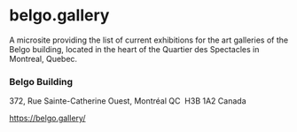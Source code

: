 # belgo.gallery

A microsite providing the list of current exhibitions for the art galleries of the Belgo building, located in the heart of the Quartier des Spectacles in Montreal, Quebec.

### Belgo Building

372, Rue Sainte-Catherine Ouest, Montréal QC  H3B 1A2 Canada

https://belgo.gallery/
